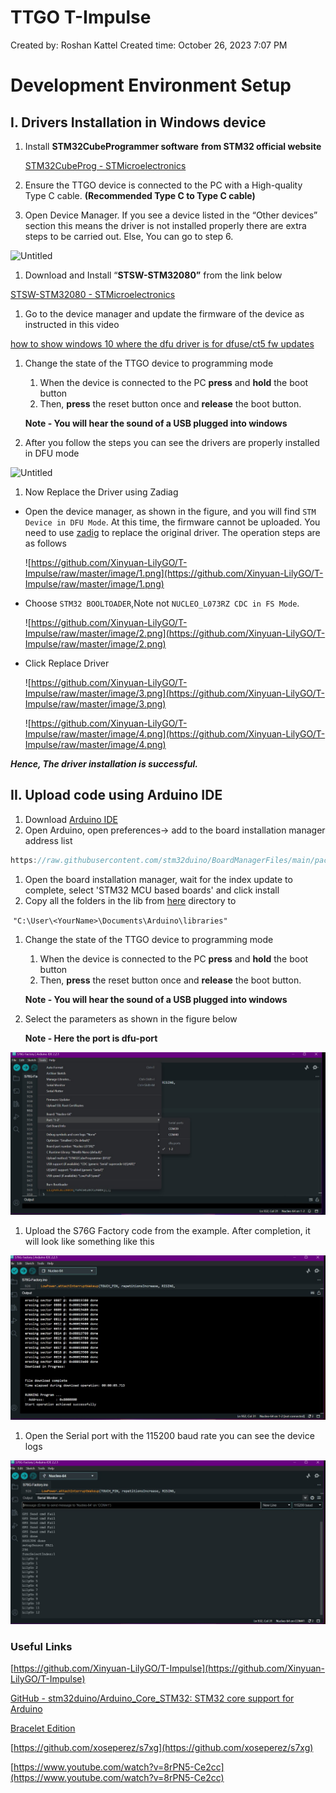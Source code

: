 # TTGO T-Impulse

Created by: Roshan Kattel
Created time: October 26, 2023 7:07 PM

# Development Environment Setup

## I. Drivers Installation in Windows device

1. Install **STM32CubeProgrammer software** ****from STM32 official website****
    
    [STM32CubeProg - STMicroelectronics](https://www.st.com/en/development-tools/stm32cubeprog.html)
    
2. Ensure the TTGO device is connected to the PC with a High-quality Type C cable. **(Recommended Type C to Type C cable)**
3. Open Device Manager. If you see a device listed in the “Other devices” section this means the driver is not installed properly there are extra steps to be carried out.
Else, You can go to step 6.

![Untitled](images/Untitled_not.png)

1. Download and Install “****STSW-STM32080”**** from the link below 

[STSW-STM32080 - STMicroelectronics](https://www.st.com/en/development-tools/stsw-stm32080.html)

1. Go to the device manager and update the firmware of the device as instructed in this video 

[how to show windows 10 where the dfu driver is for dfuse/ct5 fw updates](https://www.youtube.com/watch?v=8rPN5-Ce2cc)

1. Change the state of the TTGO device to programming mode
    1. When the device is connected to the PC **press** and **hold** the boot button 
    2. Then, **press** the reset button once and **release** the boot button. 
    
    **Note - You will hear the sound of a USB plugged into windows** 
    
2. After you follow the steps you can see the drivers are properly installed in DFU mode 

![Untitled](TTGO%20T-Impulse%2049f8f052f09641499c563194c666f813/Untitled%201.png)

1. Now Replace the Driver using Zadiag
- Open the device manager, as shown in the figure, and you will find `STM Device in DFU Mode`. At this time, the firmware cannot be uploaded. You need to use [zadig](https://zadig.akeo.ie/) to replace the original driver. The operation steps are as follows
    
    ![https://github.com/Xinyuan-LilyGO/T-Impulse/raw/master/image/1.png](https://github.com/Xinyuan-LilyGO/T-Impulse/raw/master/image/1.png)
    
- Choose `STM32 BOOLTOADER`,Note not `NUCLEO_L073RZ CDC in FS Mode`.
    
    ![https://github.com/Xinyuan-LilyGO/T-Impulse/raw/master/image/2.png](https://github.com/Xinyuan-LilyGO/T-Impulse/raw/master/image/2.png)
    
- Click Replace Driver
    
    ![https://github.com/Xinyuan-LilyGO/T-Impulse/raw/master/image/3.png](https://github.com/Xinyuan-LilyGO/T-Impulse/raw/master/image/3.png)
    
    ![https://github.com/Xinyuan-LilyGO/T-Impulse/raw/master/image/4.png](https://github.com/Xinyuan-LilyGO/T-Impulse/raw/master/image/4.png)
    

***Hence, The driver installation is successful.*** 

## II. Upload code using Arduino IDE

1. Download [Arduino IDE](https://www.arduino.cc/en/software)
2. Open Arduino, open preferences-> add to the board installation manager address list

```jsx
https://raw.githubusercontent.com/stm32duino/BoardManagerFiles/main/package_stmicroelectronics_index.json
```

1. Open the board installation manager, wait for the index update to complete, select 'STM32 MCU based boards' and click install
2. Copy all the folders in the lib from [here](https://github.com/Xinyuan-LilyGO/T-Impulse/tree/master/lib) directory to

 `"C:\User\<YourName>\Documents\Arduino\libraries"`

1. Change the state of the TTGO device to programming mode
    1. When the device is connected to the PC **press** and **hold** the boot button 
    2. Then, **press** the reset button once and **release** the boot button. 
    
    **Note - You will hear the sound of a USB plugged into windows** 
    
2. Select the parameters as shown in the figure below 
    
    **Note - Here the port is dfu-port** 
    

![Untitled](images/Untitled.jpeg)

1. Upload the S76G Factory code from the example. After completion, it will look like something like this 

![Untitled](images/Untitled%201.jpeg)

1. Open the Serial port with the 115200 baud rate you can see the device logs 

![Untitled](images/Untitled%202.jpeg)

### Useful Links

[https://github.com/Xinyuan-LilyGO/T-Impulse](https://github.com/Xinyuan-LilyGO/T-Impulse)

[](https://github.com/stm32duino/BoardManagerFiles/raw/main/package_stmicroelectronics_index.json)

[GitHub - stm32duino/Arduino_Core_STM32: STM32 core support for Arduino](https://github.com/stm32duino/Arduino_Core_STM32#getting-started)

[Bracelet Edition](https://github.com/lyusupov/SoftRF/wiki/Bracelet-Edition)

[https://github.com/xoseperez/s7xg](https://github.com/xoseperez/s7xg)

[https://www.youtube.com/watch?v=8rPN5-Ce2cc](https://www.youtube.com/watch?v=8rPN5-Ce2cc)